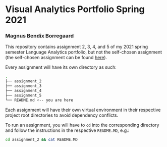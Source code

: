 # Visual Analytics Portfolio Spring 2021
### Magnus Bendix Borregaard

This repository contains assignment 2, 3, 4, and 5 of my 2021 spring semester Language Analytics portfolio, but not the self-chosen assignment (the self-chosen assignment can be found [here](https://github.com/NormalReedus/cds-language-project "GitHub")).

Every assignment will have its own directory as such:
```bash
.
├── assignment_2
├── assignment_3
├── assignment_4
├── assignment_5
└── README.md <-- you are here
```

Each assignment will have their own virtual environment in their respective project root directories to avoid dependency conflicts.

To run an assignment, you will have to `cd` into the corresponding directory and follow the instructions in the respective `README.MD`, e.g.:
```bash
cd assignment_2 && cat README.MD
```